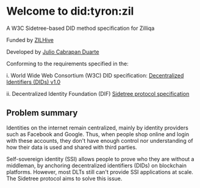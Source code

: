 # Welcome to did:tyron:zil

A W3C Sidetree-based DID method specification for Zilliqa

Funded by [ZILHive](https://zilhive.org/)

Developed by [Julio Cabrapan Duarte](https://github.com/julio-cabdu)

Conforming to the requirements specified in the:

i. World Wide Web Consortium (W3C) DID specification: [Decentralized
Identifiers (DIDs) v1.0](https://w3c.github.io/did-core/)

ii. Decentralized Identity Foundation (DIF) [Sidetree protocol specification](https://identity.foundation/sidetree/spec/)

## Problem summary

Identities on the internet remain centralized, mainly by identity providers such
as Facebook and Google. Thus, when people shop online and login with these
accounts, they don't have enough control nor understanding of how their data
is used and shared with third parties.

Self-sovereign identity (SSI) allows people to prove who they are without a
middleman, by anchoring decentralized identifiers (DIDs) on blockchain
platforms. However, most DLTs still can't provide SSI applications at scale. The
Sidetree protocol aims to solve this issue.

